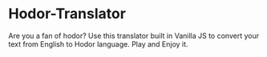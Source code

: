 # Hodor-Translator
Are you a fan of hodor? Use this translator built in Vanilla JS to convert your text from English to Hodor language. Play and Enjoy it.
